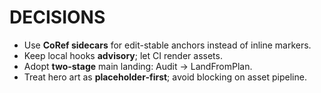 # DECISIONS

- Use **CoRef sidecars** for edit-stable anchors instead of inline markers.
- Keep local hooks **advisory**; let CI render assets.
- Adopt **two-stage** main landing: Audit → LandFromPlan.
- Treat hero art as **placeholder-first**; avoid blocking on asset pipeline.
